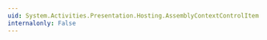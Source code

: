 ```yaml
---
uid: System.Activities.Presentation.Hosting.AssemblyContextControlItem.GetEnvironmentAssemblyNames
internalonly: False
---
```

